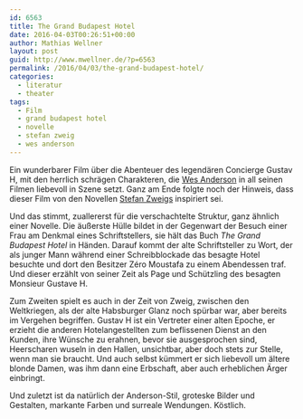 ```yaml
---
id: 6563
title: The Grand Budapest Hotel
date: 2016-04-03T00:26:51+00:00
author: Mathias Wellner
layout: post
guid: http://www.mwellner.de/?p=6563
permalink: /2016/04/03/the-grand-budapest-hotel/
categories:
  - literatur
  - theater
tags:
  - Film
  - grand budapest hotel
  - novelle
  - stefan zweig
  - wes anderson
---
```

Ein wunderbarer Film über die Abenteuer des legendären Concierge Gustav H, mit den herrlich schrägen Charakteren, die <a href="https://de.wikipedia.org/wiki/Wes_Anderson" title="Wes Anderson" target="_blank">Wes Anderson</a> in all seinen Filmen liebevoll in Szene setzt. Ganz am Ende folgte noch der Hinweis, dass dieser Film von den Novellen <a href="https://de.wikipedia.org/wiki/Stefan_Zweig" title="Stefan Zweig" target="_blank">Stefan Zweigs</a> inspiriert sei. 

Und das stimmt, zuallererst für die verschachtelte Struktur, ganz ähnlich einer Novelle. Die äußerste Hülle bildet in der Gegenwart der Besuch einer Frau am Denkmal eines Schriftstellers, sie hält das Buch _The Grand Budapest Hotel_ in Händen. Darauf kommt der alte Schriftsteller zu Wort, der als junger Mann während einer Schreibblockade das besagte Hotel besuchte und dort den Besitzer Zéro Moustafa zu einem Abendessen traf. Und dieser erzählt von seiner Zeit als Page und Schützling des besagten Monsieur Gustave H. 

Zum Zweiten spielt es auch in der Zeit von Zweig, zwischen den Weltkriegen, als der alte Habsburger Glanz noch spürbar war, aber bereits im Vergehen begriffen. Gustav H ist ein Vertreter einer alten Epoche, er erzieht die anderen Hotelangestellten zum beflissenen Dienst an den Kunden, ihre Wünsche zu erahnen, bevor sie ausgesprochen sind, Heerscharen wuseln in den Hallen, unsichtbar, aber doch stets zur Stelle, wenn man sie braucht. Und auch selbst kümmert er sich liebevoll um ältere blonde Damen, was ihm dann eine Erbschaft, aber auch erheblichen Ärger einbringt. 

Und zuletzt ist da natürlich der Anderson-Stil, groteske Bilder und Gestalten, markante Farben und surreale Wendungen. Köstlich.